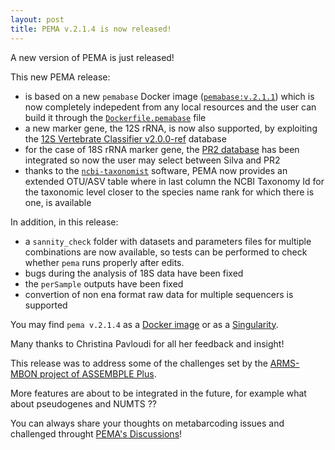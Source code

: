 ```yaml
---
layout: post
title: PEMA v.2.1.4 is now released!
---
```



A new version of PEMA is just released!

This new PEMA release: 

   - is based on a new `pemabase` Docker image ([`pemabase:v.2.1.1`](https://hub.docker.com/layers/hariszaf/pemabase/v.2.1.1/images/sha256-d89052ae0be96c8eaa7f0b5c6b3908d5bac3cfe3c9891a9f26329181352ea29c?context=explore)) which is now completely indepedent from any local resources and the user can build it through the [`Dockerfile.pemabase`](https://github.com/hariszaf/pema/blob/ARMS/pema_docker_image/pemabase/Dockerfile.pemabase) file
   - a new marker gene, the 12S rRNA, is now also supported, by exploiting the [12S Vertebrate Classifier v2.0.0-ref](https://github.com/terrimporter/12SvertebrateClassifier/releases) database
   - for the case of 18S rRNA marker gene, the [PR2 database](https://pr2-database.org/) has been integrated so now the user may select between Silva and PR2  
   - thanks to the [`ncbi-taxonomist`](https://ncbi-taxonomist.readthedocs.io/en/latest/index.html) software, PEMA now provides an extended OTU/ASV table where in last column the NCBI Taxonomy Id 
   for the taxonomic level closer to the species name rank for which there is one, is available   

In addition, in this release: 
   - a `sannity_check` folder with datasets and parameters files for multiple combinations are now available, so tests can be performed to check whether `pema` runs properly after edits.
   - bugs during the analysis of 18S data have been fixed
   - the `perSample` outputs have been fixed 
   - convertion of non ena format raw data for multiple sequencers is supported  


You may find `pema v.2.1.4` as a [Docker image](https://hub.docker.com/layers/hariszaf/pema/v.2.1.4/images/sha256-aa84b062401691bc5d836e0db4ab014d83bb40db3be21223d8bf4db54cc1a54d?context=explore) or
as a [Singularity](https://gitlab.com/microbactions/pema-singularity-images/-/tree/v.2.1.4).

Many thanks to Christina Pavloudi for all her feedback and insight! 

This release was to address some of the challenges set by the 
[ARMS-MBON project of ASSEMBPLE Plus](http://www.assembleplus.eu/research/ARMS-MBON). 

More features are about to be integrated in the future, for example what about pseudogenes and NUMTS ?? 

You can always share your thoughts on metabarcoding issues and challenged throught [PEMA's Discussions](https://github.com/hariszaf/pema/discussions)! 

